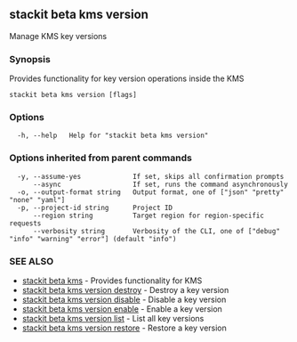 ## stackit beta kms version

Manage KMS key versions

### Synopsis

Provides functionality for key version operations inside the KMS

```
stackit beta kms version [flags]
```

### Options

```
  -h, --help   Help for "stackit beta kms version"
```

### Options inherited from parent commands

```
  -y, --assume-yes             If set, skips all confirmation prompts
      --async                  If set, runs the command asynchronously
  -o, --output-format string   Output format, one of ["json" "pretty" "none" "yaml"]
  -p, --project-id string      Project ID
      --region string          Target region for region-specific requests
      --verbosity string       Verbosity of the CLI, one of ["debug" "info" "warning" "error"] (default "info")
```

### SEE ALSO

* [stackit beta kms](./stackit_beta_kms.md)	 - Provides functionality for KMS
* [stackit beta kms version destroy](./stackit_beta_kms_version_destroy.md)	 - Destroy a key version
* [stackit beta kms version disable](./stackit_beta_kms_version_disable.md)	 - Disable a key version
* [stackit beta kms version enable](./stackit_beta_kms_version_enable.md)	 - Enable a key version
* [stackit beta kms version list](./stackit_beta_kms_version_list.md)	 - List all key versions
* [stackit beta kms version restore](./stackit_beta_kms_version_restore.md)	 - Restore a key version

